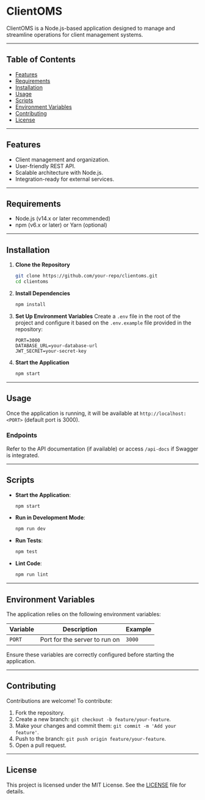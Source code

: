 # ClientOMS

ClientOMS is a Node.js-based application designed to manage and streamline operations for client management systems.

---

## Table of Contents
- [Features](#features)
- [Requirements](#requirements)
- [Installation](#installation)
- [Usage](#usage)
- [Scripts](#scripts)
- [Environment Variables](#environment-variables)
- [Contributing](#contributing)
- [License](#license)

---

## Features
- Client management and organization.
- User-friendly REST API.
- Scalable architecture with Node.js.
- Integration-ready for external services.

---

## Requirements
- Node.js (v14.x or later recommended)
- npm (v6.x or later) or Yarn (optional)

---

## Installation

1. **Clone the Repository**
   ```bash
   git clone https://github.com/your-repo/clientoms.git
   cd clientoms
   ```

2. **Install Dependencies**
   ```bash
   npm install
   ```

3. **Set Up Environment Variables**
   Create a `.env` file in the root of the project and configure it based on the `.env.example` file provided in the repository:
   ```
   PORT=3000
   DATABASE_URL=your-database-url
   JWT_SECRET=your-secret-key
   ```

4. **Start the Application**
   ```bash
   npm start
   ```

---

## Usage
Once the application is running, it will be available at `http://localhost:<PORT>` (default port is 3000).

### Endpoints
Refer to the API documentation (if available) or access `/api-docs` if Swagger is integrated.

---

## Scripts
- **Start the Application**:
  ```bash
  npm start
  ```
- **Run in Development Mode**:
  ```bash
  npm run dev
  ```
- **Run Tests**:
  ```bash
  npm test
  ```
- **Lint Code**:
  ```bash
  npm run lint
  ```

---

## Environment Variables
The application relies on the following environment variables:

| Variable        | Description                         | Example            |
|-----------------|-------------------------------------|--------------------|
| `PORT`          | Port for the server to run on       | `3000`             |

Ensure these variables are correctly configured before starting the application.

---

## Contributing
Contributions are welcome! To contribute:

1. Fork the repository.
2. Create a new branch: `git checkout -b feature/your-feature`.
3. Make your changes and commit them: `git commit -m 'Add your feature'`.
4. Push to the branch: `git push origin feature/your-feature`.
5. Open a pull request.

---

## License
This project is licensed under the MIT License. See the [LICENSE](LICENSE) file for details.

